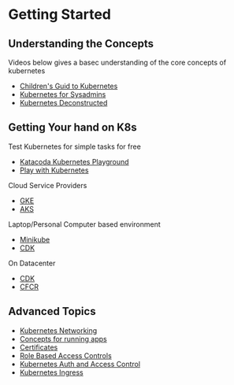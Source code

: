 # Getting Started

## Understanding the Concepts

Videos below gives a basec understanding of the core concepts of kubernetes

- [Children's Guid to Kubernetes](https://www.youtube.com/watch?v=4ht22ReBjno)
- [Kubernetes for Sysadmins](https://www.youtube.com/watch?v=HlAXp0-M6SY&t=684s)
- [Kubernetes Deconstructed](https://www.youtube.com/watch?v=90kZRyPcRZw)


## Getting Your hand on K8s

Test Kubernetes for simple tasks for free

- [Katacoda Kubernetes Playground](https://www.katacoda.com/courses/kubernetes/playground)
- [Play with Kubernetes](https://labs.play-with-k8s.com/)


Cloud Service Providers

- [GKE](https://cloud.google.com/kubernetes-engine/)
- [AKS](https://azure.microsoft.com/en-us/services/container-service/)

Laptop/Personal Computer based environment

- [Minikube](https://kubernetes.io/docs/getting-started-guides/minikube/)
- [CDK](https://www.ubuntu.com/kubernetes)

On Datacenter

- [CDK](https://www.ubuntu.com/kubernetes)
- [CFCR](https://docs-cfcr.cfapps.io/)


## Advanced Topics

- [Kubernetes Networking](https://www.youtube.com/watch?v=0Omvgd7Hg1I&t=1847s)
- [Concepts for running apps](https://www.youtube.com/watch?v=S9l2MWhIBhc)
- [Certificates](https://www.youtube.com/watch?v=hqE5c5pyfrk&t=1504s)
- [Role Based Access Controls](https://www.youtube.com/watch?v=Nw1ymxcLIDI)
- [Kubernetes Auth and Access Control](https://www.youtube.com/watch?v=WvnXemaYQ50&t=607s)
- [Kubernetes Ingress](https://www.youtube.com/watch?v=Syw2PzRudIM&t=2s)